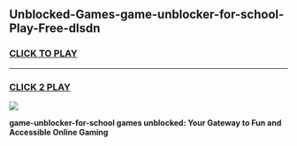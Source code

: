 
## Unblocked-Games-game-unblocker-for-school-Play-Free-dlsdn
<h3>
<a href="https://premium76.site?title=game-unblocker-for-school&ref=18A1">CLICK TO PLAY</a></h3>
<hr>

<h3>
<a href="https://premium76.site?title=game-unblocker-for-school&ref=18A1">CLICK 2 PLAY</a>
  
</h3>

<a href="https://premium76.site?title=game-unblocker-for-school&ref=18A1"><img src="https://clearcache.store/games.png"></a>


**game-unblocker-for-school games unblocked: Your Gateway to Fun and Accessible Online Gaming**
